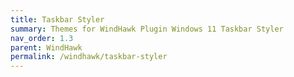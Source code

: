 ```yaml
---
title: Taskbar Styler
summary: Themes for WindHawk Plugin Windows 11 Taskbar Styler
nav_order: 1.3
parent: WindHawk
permalink: /windhawk/taskbar-styler
---
```

